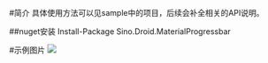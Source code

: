 #简介
具体使用方法可以见sample中的项目，后续会补全相关的API说明。

##nuget安装
    Install-Package Sino.Droid.MaterialProgressbar

#示例图片
![](https://github.com/Xamarin-Cn/MaterialProgressbar/blob/master/img/3.jpg)

